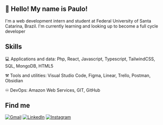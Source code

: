 ## 👋 Hello! My name is Paulo!

I'm a web development intern and student at Federal University of Santa Catarina, Brazil.
I'm currently learning and looking up to become a full cycle developer

## Skills

💻 Applications and data: Php, React, Javascript, Typescript, TailwindCSS, SQL, MongoDB, HTML5

⚒️ Tools and utilities: Visual Studio Code, Figma, Linear, Trello, Postman, Obsidian

♾️ DevOps: Amazon Web Services, GIT, GitHub

## Find me

<p align="left">
  <a href="#" title="Gmail">
  <img src="https://img.shields.io/badge/-Gmail-FF0000?style=flat-square&labelColor=FF0000&logo=gmail&logoColor=white&link=LINK-DO-SEU-GMAIL" alt="Gmail"/></a>
  <a href="https://linkedin.com/in/paulo-amarante" title="LinkedIn">
  <img src="https://img.shields.io/badge/-Linkedin-0e76a8?style=flat-square&logo=Linkedin&logoColor=white&link=https://linkedin.com/in/paulo-amarante" alt="LinkedIn"/></a>
  <a href="#" title="Instagram">
  <img src="https://img.shields.io/badge/-Instagram-DF0174?style=flat-square&labelColor=DF0174&logo=instagram&logoColor=white&link=LINK-DO-SEU-INSTAGRAM" alt="Instagram"/></a>
</p>

